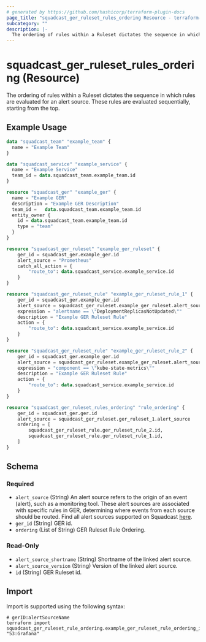 ```yaml
---
# generated by https://github.com/hashicorp/terraform-plugin-docs
page_title: "squadcast_ger_ruleset_rules_ordering Resource - terraform-provider-squadcast"
subcategory: ""
description: |-
  The ordering of rules within a Ruleset dictates the sequence in which rules are evaluated for an alert source. These rules are evaluated sequentially, starting from the top.
---
```


# squadcast_ger_ruleset_rules_ordering (Resource)

The ordering of rules within a Ruleset dictates the sequence in which rules are evaluated for an alert source. These rules are evaluated sequentially, starting from the top.

## Example Usage

```terraform
data "squadcast_team" "example_team" {
  name = "Example Team"
}

data "squadcast_service" "example_service" {
  name = "Example Service"
  team_id = data.squadcast_team.example_team.id
}

resource "squadcast_ger" "example_ger" {
  name = "Example GER"
  description = "Example GER Description"
  team_id =   data.squadcast_team.example_team.id
  entity_owner {
    id = data.squadcast_team.example_team.id
    type = "team"
  }
}

resource "squadcast_ger_ruleset" "example_ger_ruleset" {
    ger_id = squadcast_ger.example_ger.id
    alert_source = "Prometheus"
    catch_all_action = {
        "route_to": data.squadcast_service.example_service.id
    }
}

resource "squadcast_ger_ruleset_rule" "example_ger_ruleset_rule_1" {
    ger_id = squadcast_ger.example_ger.id
    alert_source = squadcast_ger_ruleset.example_ger_ruleset.alert_source
    expression = "alertname == \"DeploymentReplicasNotUpdated\""
    description = "Example GER Ruleset Rule"
    action = {
        "route_to": data.squadcast_service.example_service.id
    }
}

resource "squadcast_ger_ruleset_rule" "example_ger_ruleset_rule_2" {
    ger_id = squadcast_ger.example_ger.id
    alert_source = squadcast_ger_ruleset.example_ger_ruleset.alert_source
    expression = "component == \"kube-state-metrics\""
    description = "Example GER Ruleset Rule"
    action = {
        "route_to": data.squadcast_service.example_service.id
    }
}

resource "squadcast_ger_ruleset_rules_ordering" "rule_ordering" {
    ger_id = squadcast_ger.ger.id
    alert_source = squadcast_ger_ruleset.ger_ruleset_1.alert_source
    ordering = [
        squadcast_ger_ruleset_rule.ger_ruleset_rule_2.id,
        squadcast_ger_ruleset_rule.ger_ruleset_rule_1.id,
    ]
}
```

<!-- schema generated by tfplugindocs -->
## Schema

### Required

- `alert_source` (String) An alert source refers to the origin of an event (alert), such as a monitoring tool. These alert sources are associated with specific rules in GER, determining where events from each source should be routed. Find all alert sources supported on Squadcast [here](https://www.squadcast.com/integrations).
- `ger_id` (String) GER id.
- `ordering` (List of String) GER Ruleset Rule Ordering.

### Read-Only

- `alert_source_shortname` (String) Shortname of the linked alert source.
- `alert_source_version` (String) Version of the linked alert source.
- `id` (String) GER Ruleset id.

## Import

Import is supported using the following syntax:

```shell
# gerID:alertSourceName
terraform import squadcast_ger_ruleset_rule_ordering.example_ger_ruleset_rule_ordering_import "53:Grafana"
```
